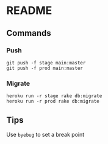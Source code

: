 # README

## Commands

### Push

```
git push -f stage main:master
git push -f prod main:master
```

### Migrate

```
heroku run -r stage rake db:migrate
heroku run -r prod rake db:migrate
```


## Tips

Use `byebug` to set a break point
